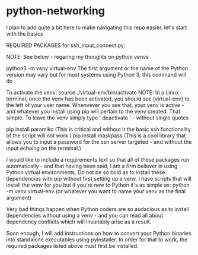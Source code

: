 # python-networking
I plan to add quite a bit here to make navigating this repo easier. let's start with the basics 

REQUIRED PACKAGES for ssh_input_connect.py: 

NOTE: See below - regaring my thoughts on python venvs 

python3 -m venv virtual-env The first argument or the name of the Python version may vary but for most systems using Python 3, this command will do  

To activate the venv: 
source ./virtual-env/bin/activate 
NOTE: In a Linux terminal, once the venv has been activated, you should see (virtual-env) to the left of your user name. Whenvever you see that, your venv 
is active - and whatever you install using pip will pertain to the venv created. That simple. To leave the venv simply type ' deactivate ' - without single quotes 

pip install paramiko 
(This is critical and without it the basic ssh functionality of the script will not work.) 
pip install maskpass 
(This is a cool library that allows you to input a password for the ssh server targeted - and without the input echoing on the terminal.) 

I would like to include a requirements text so that all of these packages run automatically - and that having been said, I am a firm believer in using Python virtual environments. Do not be so bold 
as to install these dependencies with pip without first setting up a venv. I have scripts that will install the venv for you but if you're new to Python it's as simple as: 
python -m venv virtual-env (or whatever you want to name your venv as the final argument) 


Very bad things happen when Python coders are so audacious as to install dependencies without using a venv - and you can read all about dependency conflicts which will invariably arise as a result. 

Soon enough, I will add instructions on how to convert your Python binaries into standalone executables using pyinstaller. In order for that to work, 
the required packages listed above must first be installed. 

